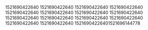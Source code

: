 1521690422640
1521690422640
1521690422640
1521690422640
1521690422640
1521690422640
1521690422640
1521690422640
1521690422640
1521690422640
1521690422640
1521690422640
1521690422640
1521690422640
15216904226401521696144778